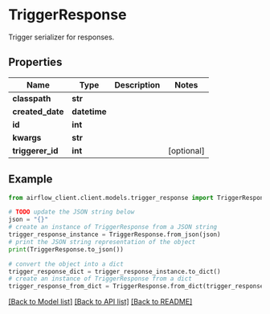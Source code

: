 # TriggerResponse

Trigger serializer for responses.

## Properties

Name | Type | Description | Notes
------------ | ------------- | ------------- | -------------
**classpath** | **str** |  | 
**created_date** | **datetime** |  | 
**id** | **int** |  | 
**kwargs** | **str** |  | 
**triggerer_id** | **int** |  | [optional] 

## Example

```python
from airflow_client.client.models.trigger_response import TriggerResponse

# TODO update the JSON string below
json = "{}"
# create an instance of TriggerResponse from a JSON string
trigger_response_instance = TriggerResponse.from_json(json)
# print the JSON string representation of the object
print(TriggerResponse.to_json())

# convert the object into a dict
trigger_response_dict = trigger_response_instance.to_dict()
# create an instance of TriggerResponse from a dict
trigger_response_from_dict = TriggerResponse.from_dict(trigger_response_dict)
```
[[Back to Model list]](../README.md#documentation-for-models) [[Back to API list]](../README.md#documentation-for-api-endpoints) [[Back to README]](../README.md)



